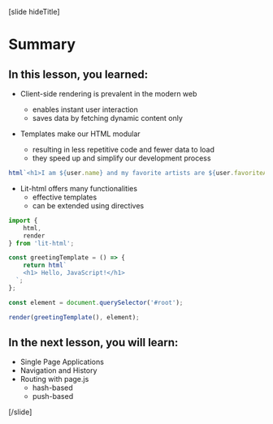 [slide hideTitle]

# Summary

## In this lesson, you learned:

- Client-side rendering is prevalent in the modern web
    * enables instant user interaction
    * saves data by fetching dynamic content only

- Templates make our HTML modular
    * resulting in less repetitive code and fewer data to load
    * they speed up and simplify our development process

```js
html`<h1>I am ${user.name} and my favorite artists are ${user.favoriteArtists.join(', ')}.</h1>`
```

- Lit-html offers many functionalities
    * effective templates
    * can be extended using directives

```js
import {
    html,
    render
} from 'lit-html';

const greetingTemplate = () => {
    return html`
    <h1> Hello, JavaScript!</h1>
  `;
};

const element = document.querySelector('#root');

render(greetingTemplate(), element);

```


## In the next lesson, you will learn:

- Single Page Application​s
- Navigation and History​
- Routing with page.js
    * hash-based​
    * push-based​ 

[/slide]
